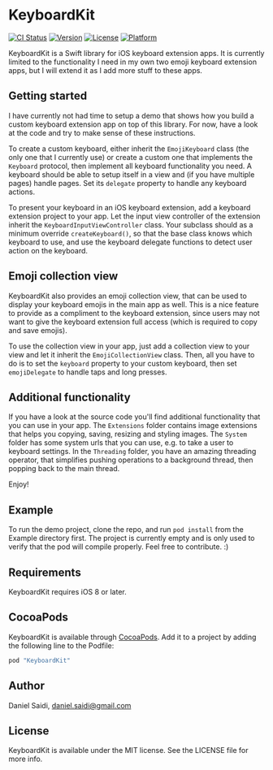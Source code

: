 # KeyboardKit

[![CI Status](http://img.shields.io/travis/danielsaidi/KeyboardKit.svg?style=flat)](https://travis-ci.org/danielsaidi/KeyboardKit)
[![Version](https://img.shields.io/cocoapods/v/KeyboardKit.svg?style=flat)](http://cocoapods.org/pods/KeyboardKit)
[![License](https://img.shields.io/cocoapods/l/KeyboardKit.svg?style=flat)](http://cocoapods.org/pods/KeyboardKit)
[![Platform](https://img.shields.io/cocoapods/p/KeyboardKit.svg?style=flat)](http://cocoapods.org/pods/KeyboardKit)


KeyboardKit is a Swift library for iOS keyboard extension apps. It is currently
limited to the functionality I need in my own two emoji keyboard extension apps,
but I will extend it as I add more stuff to these apps.



## Getting started

I have currently not had time to setup a demo that shows how you build a custom
keyboard extension app on top of this library. For now, have a look at the code
and try to make sense of these instructions.

To create a custom keyboard, either inherit the `EmojiKeyboard` class (the only
one that I currently use) or create a custom one that implements the `Keyboard`
protocol, then implement all keyboard functionality you need. A keyboard should
be able to setup itself in a view and (if you have multiple pages) handle pages.
Set its `delegate` property to handle any keyboard actions. 

To present your keyboard in an iOS keyboard extension, add a keyboard extension
project to your app. Let the input view controller of the extension inherit the 
`KeyboardInputViewController` class. Your subclass should as a minimum override 
`createKeyboard()`, so that the base class knows which keyboard to use, and use
the keyboard delegate functions to detect user action on the keyboard.



## Emoji collection view

KeyboardKit also provides an emoji collection view, that can be used to display
your keyboard emojis in the main app as well. This is a nice feature to provide
as a compliment to the keyboard extension, since users may not want to give the
keyboard extension full access (which is required to copy and save emojis).

To use the collection view in your app, just add a collection view to your view
and let it inherit the `EmojiCollectionView` class. Then, all you have to do is
to set the `keyboard` property to your custom keyboard, then set `emojiDelegate`
to handle taps and long presses.



## Additional functionality

If you have a look at the source code you'll find additional functionality that
you can use in your app. The `Extensions` folder contains image extensions that
helps you copying, saving, resizing and styling images. The `System` folder has
some system urls that you can use, e.g. to take a user to keyboard settings. In
the `Threading` folder, you have an amazing threading operator, that simplifies
pushing operations to a background thread, then popping back to the main thread.

Enjoy!



## Example

To run the demo project, clone the repo, and run `pod install` from the Example
directory first. The project is currently empty and is only used to verify that
the pod will compile properly. Feel free to contribute. :)



## Requirements

KeyboardKit requires iOS 8 or later.



## CocoaPods

KeyboardKit is available through [CocoaPods](http://cocoapods.org). Add it to a 
project by adding the following line to the Podfile:

```ruby
pod "KeyboardKit"
```



## Author

Daniel Saidi, daniel.saidi@gmail.com



## License

KeyboardKit is available under the MIT license. See the LICENSE file for more info.
